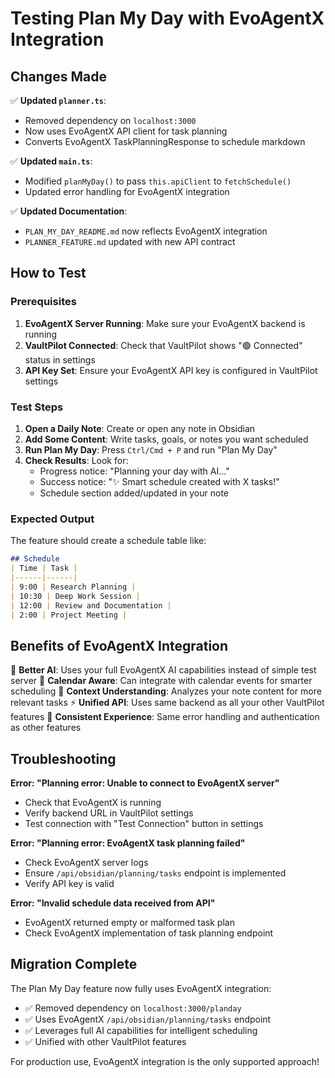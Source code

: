 # Testing Plan My Day with EvoAgentX Integration

## Changes Made

✅ **Updated `planner.ts`**:
- Removed dependency on `localhost:3000`
- Now uses EvoAgentX API client for task planning
- Converts EvoAgentX TaskPlanningResponse to schedule markdown

✅ **Updated `main.ts`**:
- Modified `planMyDay()` to pass `this.apiClient` to `fetchSchedule()`
- Updated error handling for EvoAgentX integration

✅ **Updated Documentation**:
- `PLAN_MY_DAY_README.md` now reflects EvoAgentX integration
- `PLANNER_FEATURE.md` updated with new API contract

## How to Test

### Prerequisites
1. **EvoAgentX Server Running**: Make sure your EvoAgentX backend is running
2. **VaultPilot Connected**: Check that VaultPilot shows "🟢 Connected" status in settings
3. **API Key Set**: Ensure your EvoAgentX API key is configured in VaultPilot settings

### Test Steps
1. **Open a Daily Note**: Create or open any note in Obsidian
2. **Add Some Content**: Write tasks, goals, or notes you want scheduled
3. **Run Plan My Day**: Press `Ctrl/Cmd + P` and run "Plan My Day"
4. **Check Results**: Look for:
   - Progress notice: "Planning your day with AI..."
   - Success notice: "✨ Smart schedule created with X tasks!"
   - Schedule section added/updated in your note

### Expected Output
The feature should create a schedule table like:

```markdown
## Schedule
| Time | Task |
|------|------|
| 9:00 | Research Planning |
| 10:30 | Deep Work Session |
| 12:00 | Review and Documentation |
| 2:00 | Project Meeting |
```

## Benefits of EvoAgentX Integration

🎯 **Better AI**: Uses your full EvoAgentX AI capabilities instead of simple test server
📅 **Calendar Aware**: Can integrate with calendar events for smarter scheduling
🧠 **Context Understanding**: Analyzes your note content for more relevant tasks
⚡ **Unified API**: Uses same backend as all your other VaultPilot features
🔄 **Consistent Experience**: Same error handling and authentication as other features

## Troubleshooting

**Error: "Planning error: Unable to connect to EvoAgentX server"**
- Check that EvoAgentX is running
- Verify backend URL in VaultPilot settings
- Test connection with "Test Connection" button in settings

**Error: "Planning error: EvoAgentX task planning failed"**
- Check EvoAgentX server logs
- Ensure `/api/obsidian/planning/tasks` endpoint is implemented
- Verify API key is valid

**Error: "Invalid schedule data received from API"**
- EvoAgentX returned empty or malformed task plan
- Check EvoAgentX implementation of task planning endpoint

## Migration Complete

The Plan My Day feature now fully uses EvoAgentX integration:
- ✅ Removed dependency on `localhost:3000/planday`
- ✅ Uses EvoAgentX `/api/obsidian/planning/tasks` endpoint  
- ✅ Leverages full AI capabilities for intelligent scheduling
- ✅ Unified with other VaultPilot features

For production use, EvoAgentX integration is the only supported approach!
